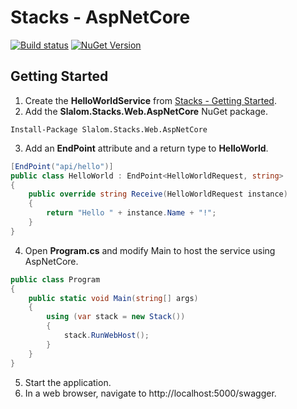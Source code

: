 # Stacks - AspNetCore

[![Build status](https://ci.appveyor.com/api/projects/status/t5ja4yo6bbfxuuwh/branch/master?svg=true)](https://ci.appveyor.com/project/slalom-saa/stacks-aspnetcore/branch/master)   [![NuGet Version](http://img.shields.io/nuget/v/Slalom.Stacks.Web.AspNetCore.svg?style=flat)](https://www.nuget.org/packages/Slalom.Stacks.Web.AspNetCore/)

## Getting Started
1. Create the **HelloWorldService** from [Stacks - Getting Started](https://github.com/slalom-saa/stacks/blob/master/README.md).
2.	Add the **Slalom.Stacks.Web.AspNetCore** NuGet package.  

```
Install-Package Slalom.Stacks.Web.AspNetCore
```
3. Add an **EndPoint** attribute and a return type to **HelloWorld**.
```csharp
[EndPoint("api/hello")]
public class HelloWorld : EndPoint<HelloWorldRequest, string>
{
    public override string Receive(HelloWorldRequest instance)
    {
        return "Hello " + instance.Name + "!";
    }
}
```
4.	Open **Program.cs** and modify Main to host the service using AspNetCore.
```csharp
public class Program
{
    public static void Main(string[] args)
    {
        using (var stack = new Stack())
        {
            stack.RunWebHost();
        }
    }
}
```
5. Start the application.  
6. In a web browser, navigate to http://localhost:5000/swagger. 


